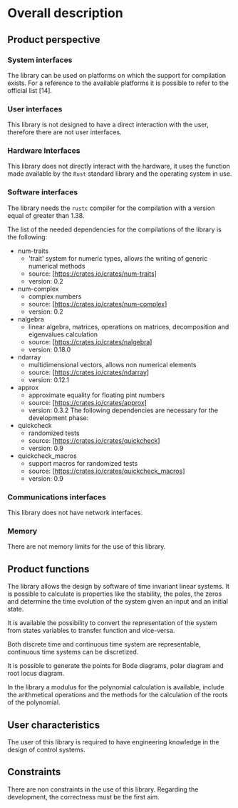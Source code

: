 # Overall description

## Product perspective

### System interfaces

The library can be used on platforms on which the support for compilation exists.
For a reference to the available platforms it is possible to refer to the official list [14].

### User interfaces

This library is not designed to have a direct interaction with the user, therefore there are not user interfaces.

### Hardware Interfaces

This library does not directly interact with the hardware, it uses the function made available by the `Rust` standard library and the operating system in use.

### Software interfaces

The library needs the `rustc` compiler for the compilation with a version equal of greater than 1.38.

The list of the needed dependencies for the compilations of the library is the following:

- num-traits
  * 'trait' system for numeric types, allows the writing of generic numerical methods
  * source: [https://crates.io/crates/num-traits]
  * version: 0.2
- num-complex
  * complex numbers
  * source: [https://crates.io/crates/num-complex]
  * version: 0.2
- nalgebra
  * linear algebra, matrices, operations on matrices, decomposition and eigenvalues calculation
  * source: [https://crates.io/crates/nalgebra]
  * version: 0.18.0
- ndarray
  * multidimensional vectors, allows non numerical elements
  * source: [https://crates.io/crates/ndarray]
  * version: 0.12.1
- approx
  * approximate equality for floating pint numbers
  * source: [https://crates.io/crates/approx]
  * version: 0.3.2
The following dependencies are necessary for the development phase:
- quickcheck
  * randomized tests
  * source: [https://crates.io/crates/quickcheck]
  * version: 0.9
- quickcheck_macros
  * support macros for randomized tests
  * source: [https://crates.io/crates/quickcheck_macros]
  * version: 0.9

### Communications interfaces

This library does not have network interfaces.

### Memory

There are not memory limits for the use of this library.

## Product functions

The library allows the design by software of time invariant linear systems. It is possible to calculate is properties like the stability, the poles, the zeros and determine the time evolution of the system given an input and an initial state.

It is available the possibility to convert the representation of the system from states variables to transfer function and vice-versa.

Both discrete time and continuous time system are representable, continuous time systems can be discretized.

It is possible to generate the points for Bode diagrams, polar diagram and root locus diagram.

In the library a modulus for the polynomial calculation is available, include the arithmetical operations and the methods for the calculation of the roots of the polynomial.

## User characteristics

The user of this library is required to have engineering knowledge in the design of control systems.

## Constraints

There are non constraints in the use of this library.
Regarding the development, the correctness must be the first aim.
